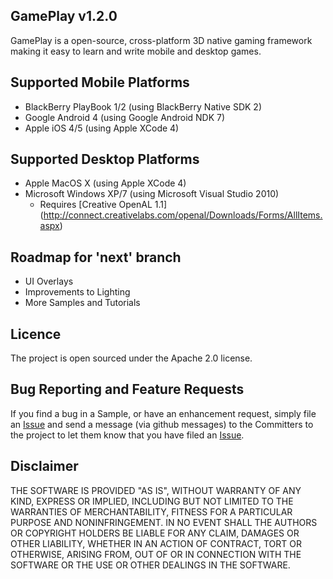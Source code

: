 ## GamePlay v1.2.0
GamePlay is a open-source, cross-platform 3D native gaming framework making it easy to learn and write mobile and desktop games. 

## Supported Mobile Platforms
- BlackBerry PlayBook 1/2 (using BlackBerry Native SDK 2)
- Google Android 4 (using Google Android NDK 7)
- Apple iOS 4/5 (using Apple XCode 4)

## Supported Desktop Platforms
- Apple MacOS X (using Apple XCode 4)
- Microsoft Windows XP/7 (using Microsoft Visual Studio 2010)
    * Requires [Creative OpenAL 1.1] (http://connect.creativelabs.com/openal/Downloads/Forms/AllItems.aspx)

## Roadmap for 'next' branch
- UI Overlays
- Improvements to Lighting
- More Samples and Tutorials

## Licence
The project is open sourced under the Apache 2.0 license.

## Bug Reporting and Feature Requests
If you find a bug in a Sample, or have an enhancement request, simply file an 
[Issue](https://github.com/blackberry/GamePlay/issues) and send a message (via github messages) 
to the Committers to the project to let them know that you have filed 
an [Issue](https://github.com/blackberry/GamePlay/issues).

## Disclaimer
THE SOFTWARE IS PROVIDED "AS IS", WITHOUT WARRANTY OF ANY KIND, EXPRESS OR IMPLIED, 
INCLUDING BUT NOT LIMITED TO THE WARRANTIES OF MERCHANTABILITY, FITNESS FOR A 
PARTICULAR PURPOSE AND NONINFRINGEMENT. IN NO EVENT SHALL THE AUTHORS OR COPYRIGHT 
HOLDERS BE LIABLE FOR ANY CLAIM, DAMAGES OR OTHER LIABILITY, WHETHER IN AN ACTION OF CONTRACT, 
TORT OR OTHERWISE, ARISING FROM, OUT OF OR IN CONNECTION WITH THE SOFTWARE OR THE USE OR 
OTHER DEALINGS IN THE SOFTWARE.
